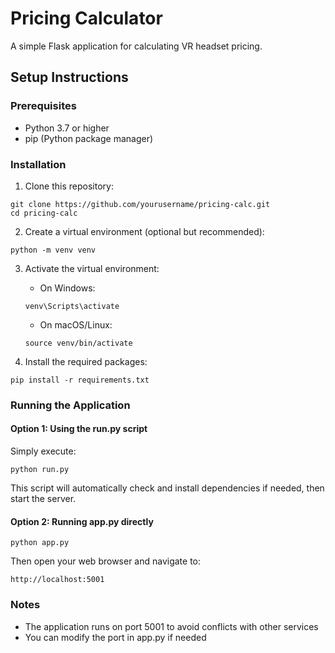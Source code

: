 # Pricing Calculator

A simple Flask application for calculating VR headset pricing.

## Setup Instructions

### Prerequisites
- Python 3.7 or higher
- pip (Python package manager)

### Installation

1. Clone this repository:
```
git clone https://github.com/yourusername/pricing-calc.git
cd pricing-calc
```

2. Create a virtual environment (optional but recommended):
```
python -m venv venv
```

3. Activate the virtual environment:
   - On Windows:
   ```
   venv\Scripts\activate
   ```
   - On macOS/Linux:
   ```
   source venv/bin/activate
   ```

4. Install the required packages:
```
pip install -r requirements.txt
```

### Running the Application

#### Option 1: Using the run.py script
Simply execute:
```
python run.py
```
This script will automatically check and install dependencies if needed, then start the server.

#### Option 2: Running app.py directly
```
python app.py
```

Then open your web browser and navigate to:
```
http://localhost:5001
```

### Notes
- The application runs on port 5001 to avoid conflicts with other services
- You can modify the port in app.py if needed
